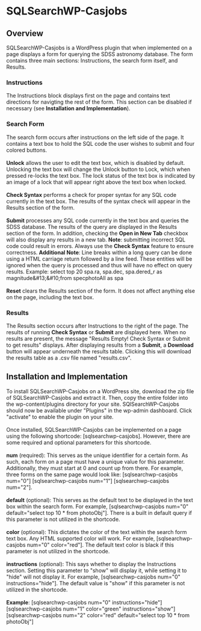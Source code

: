 <h1>SQLSearchWP-Casjobs</h1>
<h2>Overview</h2>
SQLSearchWP-Casjobs is a WordPress plugin that when implemented on a page displays a form for querying the SDSS astronomy database.
The form contains three main sections: Instructions, the search form itself, and Results. 
<h3>Instructions</h3>
The Instructions block displays first on the page and contains text directions for navigting the rest of the form. This section can be disabled if necessary (see <strong>Installation and Implementation</strong>).
<h3>Search Form</h3>
The search form occurs after instructions on the left side of the page. It contains a text box to hold the SQL code the user wishes to submit and four colored buttons.<br><br>
<strong>Unlock</strong> allows the user to edit the text box, which is disabled by default. Unlocking the text box will change the Unlock button to Lock, which when pressed re-locks the text box. The lock status of the text box is indicated by an image of a lock that will appear right above the text box when locked.<br><br>
<strong>Check Syntax</strong> performs a check for proper syntax for any SQL code currently in the text box. The results of the syntax check will appear in the Results section of the form.<br><br>
<strong>Submit</strong> processes any SQL code currently in the text box and queries the SDSS database. The results of the query are displayed in the Results section of the form. In addition, checking the <strong>Open in New Tab</strong> checkbox will also display any results in a new tab. <strong>Note</strong>: submitting incorrect SQL code could result in errors. Always use the <strong>Check Syntax</strong> feature to ensure correctness. <strong>Additional Note</strong>: Line breaks within a long query can be done using a HTML carriage return followed by a line feed. These entities will be ignored when the query is processed and thus will have no effect on query results. Example: select top 20 spa.ra, spa.dec, spa.dered_r as magnitude&amp;#13;&amp;#10;from specphotoAll as spa<br><br>
<strong>Reset</strong> clears the Results section of the form. It does not affect anything else on the page, including the text box.
<h3>Results</h3>
The Results section occurs after Instructions to the right of the page. The results of running <strong>Check Syntax</strong> or <strong>Submit</strong> are displayed here. When no results are present, the message "Results Empty! Check Syntax or Submit to get results" displays. After displaying results from a <strong>Submit</strong>, a <strong>Download</strong> button will appear underneath the results table. Clicking this will download the results table as a .csv file named "results.csv".
<h2>Installation and Implementation</h2>
To install SQLSearchWP-Casjobs on a WordPress site, download the zip file of SQLSearchWP-Casjobs and extract it. Then, copy the entire folder into the wp-content/plugins directory for your site. SQlSearchWP-Casjobs should now be available under "Plugins" in the wp-admin dashboard. Click "activate" to enable the plugin on your site.<br><br>
Once installed, SQLSearchWP-Casjobs can be implemented on a page using the following shortcode: [sqlsearchwp-casjobs]. However, there are some required and optional parameters for this shortcode.<br><br>
<strong>num</strong> (required): This serves as the unique identifier for a certain form. As such, each form on a page must have a unique value for this parameter. Additionally, they must start at 0 and count up from there.
For example, three forms on the same page would look like: [sqlsearchwp-casjobs num="0"] [sqlsearchwp-casjobs num="1"] [sqlsearchwp-casjobs num="2"].<br><br>
<strong>default</strong> (optional): This serves as the default text to be displayed in the text box within the search form. For example, [sqlsearchwp-casjobs num="0" default="select top 10 * from photoObj"]. There is a built in default query if this parameter is not utilized in the shortcode.<br><br>
<strong>color</strong> (optional): This dictates the color of the text within the search form text box. Any HTML supported color will work. For example, [sqlsearchwp-casjobs num="0" color="red"]. The default text color is black if this parameter is not utilized in the shortcode.<br><br>
<strong>instructions</strong> (optional): This says whether to display the Instructions section. Setting this parameter to "show" will display it, while setting it to "hide" will not display it. For example, [sqlsearchwp-casjobs num="0" instructions="hide"]. The default value is "show" if this parameter is not utilized in the shortcode.<br><br>
<strong>Example</strong>: [sqlsearchwp-casjobs num="0" instructions="hide"] [sqlsearchwp-casjobs num="1" color="green" instructions="show"] [sqlsearchwp-casjobs num="2" color="red" default="select top 10 * from photoObj"]
